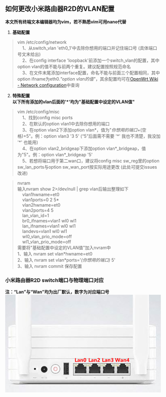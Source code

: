 ## 如何更改小米路由器R2D的VLAN配置
**本文所有终端文本编辑器均为vim，若不熟悉vim可用nano代替**
1. **基础配置**  
>vim /etc/config/network  
&nbsp;&nbsp;&nbsp;&nbsp;1、从switch_vlan 'eth0_1'中去除你想用的端口并记住端口号 (具体端口号文末给出)  
&nbsp;&nbsp;&nbsp;&nbsp;2、在config interface 'loopback'前添加一个switch\_vlan的配置，其中option vlan的值不能与前两个重复。建议配置按照规范命名  
&nbsp;&nbsp;&nbsp;&nbsp;3、在文件末尾添加interface配置，命名不能与前面三个配置相同，其中option ifname为eth0._"option vlan的值"_，其余配置均可在[OpenWrt Wiki - Network configuration](https://wiki.openwrt.org/doc/uci/network)中查询

2. **特殊配置**  
**以下所有添加的vlan后面的'*'均为"基础配置中设定的VLAN值"**
>vim /etc/config/misc  
&nbsp;&nbsp;&nbsp;&nbsp;1、找到config misc ports  
&nbsp;&nbsp;&nbsp;&nbsp;2、在默认的option vlan1中去除你想用的端口  
&nbsp;&nbsp;&nbsp;&nbsp;3、在option vlan2下添加option vlan\*，值为"_你想用的端口_+(空格)+5"。例：option vlan3 '3 5' (“5”后面需不需要 '\*' 我也不清楚，我没加 '\*' 也能用)  
&nbsp;&nbsp;&nbsp;&nbsp;4、在option vlan2_bridgeap下添加option vlan\*\_bridgeap，值为"5"。例：option vlan\*\_bridgeap '5'  
&nbsp;&nbsp;&nbsp;&nbsp;5、若想将端口用于第二wan口，建议将config misc sw\_reg里的option sw\_lan\_ports与option sw\_wan\_port按实际用途更改 (此处可提交issues改进)

>nvram  
输入nvram show 2>/dev/null | grep vlan后输出整理如下  
&nbsp;&nbsp;&nbsp;&nbsp;vlan1hwname=et0  
&nbsp;&nbsp;&nbsp;&nbsp;vlan1ports=0 2 5\*  
&nbsp;&nbsp;&nbsp;&nbsp;vlan2hwname=et0  
&nbsp;&nbsp;&nbsp;&nbsp;vlan2ports=4 5  
&nbsp;&nbsp;&nbsp;&nbsp;lan\_vlan\_id=1  
&nbsp;&nbsp;&nbsp;&nbsp;br0\_ifnames=vlan1 wl0 wl1  
&nbsp;&nbsp;&nbsp;&nbsp;lan\_ifnames=vlan1 wl0 wl1   
&nbsp;&nbsp;&nbsp;&nbsp;landevs=vlan1 wl0 wl1  
&nbsp;&nbsp;&nbsp;&nbsp;wl0_vlan\_prio\_mode=off  
&nbsp;&nbsp;&nbsp;&nbsp;wl1_vlan\_prio\_mode=off  
需要将"基础配置中设定的VLAN值"加入nvram中  
1、输入 nvram set vlan\*hwname=et0  
2、输入 nvram set vlan\*ports='_(你想用的端口)_ 5'  
3、输入 nvram commit 保存配置

### 小米路由器R2D switch端口与物理端口对应
**注：“Lan”与“Wan”均为出厂默认，数字为对应端口号**  
![MiRother2-switch](https://raw.githubusercontent.com/BoringCat/MyLog/master/Picture/MiRother/MiRother2-switch.png)
